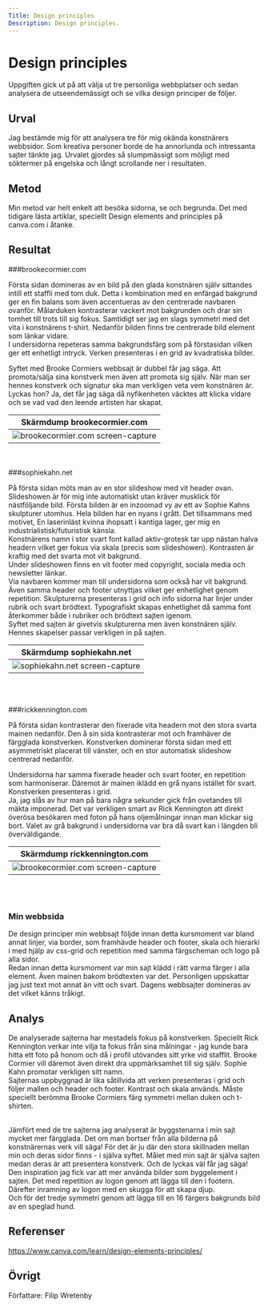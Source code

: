 ```yaml
---
Title: Design principles
Description: Design principles.
---
```

Design principles
=======================

Uppgiften gick ut på att välja ut tre personliga webbplatser och sedan analysera de utseendemässigt och se vilka design principer de följer. 

Urval
-----------------------

Jag bestämde mig för att analysera tre för mig okända konstnärers webbsidor. Som kreativa personer borde de ha annorlunda och intressanta sajter tänkte jag. Urvalet gjordes så slumpmässigt som möjligt med söktermer på engelska och långt scrollande ner i resultaten.

Metod
-----------------------

Min metod var helt enkelt att besöka sidorna, se och begrunda. Det med tidigare lästa artiklar, speciellt Design elements and principles på canva.com i åtanke.

Resultat
-----------------------

###brookecormier.com

Första sidan domineras av en bild på den glada konstnären själv sittandes intill ett staffli med tom duk. Detta i kombination med en enfärgad bakgrund ger en fin balans som även accentueras av den centrerade navbaren ovanför.
Målarduken kontrasterar vackert mot bakgrunden och drar sin tomhet till trots till sig fokus. Samtidigt ser jag en slags symmetri med det vita i konstnärens t-shirt. Nedanför bilden finns tre centrerade bild element som länkar vidare.<br>
I undersidorna repeteras samma bakgrundsfärg som på förstasidan vilken ger ett enhetligt intryck. Verken presenteras i en grid av kvadratiska bilder.<br>

Syftet med Brooke Cormiers webbsajt är dubbel får jag säga. Att promota/sälja sina konstverk men även att promota sig själv. När man ser hennes konstverk och signatur ska man verkligen veta vem konstnären är.
Lyckas hon? Ja, det får jag säga då nyfikenheten väcktes att klicka vidare och se vad vad den leende artisten har skapat.

| Skärmdump brookecormier.com |
| ------------ | 
| ![brookecormier.com screen-capture](%base_url%?image/brookecormierdotcom-400h.jpg) |

<br>
<br>
###sophiekahn.net

På första sidan möts man av en stor slideshow med vit header ovan. Slideshowen är för mig inte automatiskt utan kräver musklick för nästföljande bild. Första bilden är en inzoomad vy av ett av Sophie Kahns skulpturer utomhus. Hela bilden har en nyans i grått. Det tillsammans med motivet, En laserinläst kvinna ihopsatt i kantiga lager, ger mig en industrialistisk/futuristisk känsla.<br>
Konstnärens namn i stor svart font kallad aktiv-grotesk tar upp nästan halva headern vilket ger fokus via skala (precis som slideshowen). Kontrasten är kraftig med det svarta mot vit bakgrund.<br> 
Under slideshowen finns en vit footer med copyright, sociala media och newsletter länkar.<br>
Via navbaren kommer man till undersidorna som också har vit bakgrund. Även samma header och footer utnyttjas vilket ger enhetlighet genom repetition.
Skulpturerna presenteras i grid och info sidorna har linjer under rubrik och svart brödtext. Typografiskt skapas enhetlighet då samma font återkommer både i rubriker och brödtext sajten igenom.<br>
Syftet med sajten är givetvis skulpturerna men även konstnären själv. Hennes skapelser passar verkligen in på sajten.

| Skärmdump sophiekahn.net |
| ------------ | 
| ![sophiekahn.net screen-capture](%base_url%?image/sophiekahndotnet-400h.jpg) |

<br>
<br>

###rickkennington.com

På första sidan kontrasterar den fixerade vita headern mot den stora svarta mainen nedanför. Den å sin sida kontrasterar mot och framhäver de färgglada konstverken. Konstverken dominerar första sidan med ett asymmetriskt placerat till vänster, och en stor automatisk slideshow centrerad nedanför.<br>

Undersidorna har samma fixerade header och svart footer, en repetition som harmoniserar. Däremot är mainen iklädd en grå nyans istället för svart.
Konstverken presenteras i grid.<br>
Ja, jag slås av hur man på bara några sekunder gick från ovetandes till mäkta imponerad. Det var verkligen smart av Rick Kennington att direkt överösa besökaren med foton på hans oljemålningar innan man klickar sig bort. Valet av grå bakgrund i undersidorna var bra då svart kan i längden bli överväldigande.

| Skärmdump rickkennington.com |
| ------------ | 
| ![brookecormier.com screen-capture](%base_url%?image/rickkenningtondotcom-400h.jpg) |

<br>
<br>

### Min webbsida

De design principer min webbsajt följde innan detta kursmoment var bland annat linjer, via border, som framhävde header och footer, skala och hierarki i med hjälp av css-grid och repetition med samma färgscheman och logo på alla sidor.<br>
Redan innan detta kursmoment var min sajt klädd i rätt varma färger i alla element. Även mainen bakom brödtexten var det. Personligen uppskattar jag just text mot annat än vitt och svart. Dagens webbsajter domineras av det vilket känns tråkigt.<br>

Analys
-----------------------

De analyserade sajterna har mestadels fokus på konstverken. Speciellt Rick Kennington verkar inte vilja ta fokus från sina målningar - jag kunde bara hitta ett foto på honom och då i profil utövandes sitt yrke vid stafflit. Brooke Cormier vill däremot även direkt dra uppmärksamhet till sig själv. Sophie Kahn promotar verkligen sitt namn.<br>
Sajternas uppbyggnad är lika såtillvida att verken presenteras i grid och följer mallen och header och footer. Kontrast och skala används. Måste speciellt berömma Brooke Cormiers färg symmetri mellan duken och t-shirten.<br>
<br>

Jämfört med de tre sajterna jag analyserat är byggstenarna i min sajt mycket mer färgglada. Det om man bortser från alla bilderna på konstnärernas verk vill säga! För det är ju där den stora skillnaden mellan min och deras sidor finns - i själva syftet. Målet med min sajt är själva sajten medan deras är att presentera konstverk. Och de lyckas väl får jag säga!<br>
Den inspiration jag fick var att mer använda bilder som byggelement i sajten. Det med repetition av logon genom att lägga till den i footern. Därefter inramning av logon med en skugga för att skapa djup.  
Och för det tredje symmetri genom att lägga till en 16 färgers bakgrunds bild av en speglad hund.
 

Referenser
-----------------------

https://www.canva.com/learn/design-elements-principles/

Övrigt
-----------------------

Författare: Filip Wretenby
